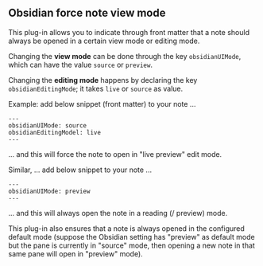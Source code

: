 ## Obsidian force note view mode

This plug-in allows you to indicate through front matter that a note should always be opened in a certain view mode or editing mode. 

Changing the **view mode** can be done through the key `obsidianUIMode`, which can have the value `source` or `preview`. 

Changing the **editing mode** happens by declaring the key `obsidianEditingMode`; it takes `live` or `source` as value.

Example: add below snippet (front matter) to your note ...
```
---
obsidianUIMode: source
obsidianEditingModel: live
---
```
... and this will force the note to open in "live preview" edit mode.


Similar, ... add below snippet to your note ...
```
---
obsidianUIMode: preview
---
```
... and this will always open the note in a reading (/ preview) mode.

This plug-in also ensures that a note is always opened in the configured default mode (suppose the Obsidian setting has "preview" as default mode but the pane is currently in "source" mode, then opening a new note in that same pane will open in "preview" mode).
